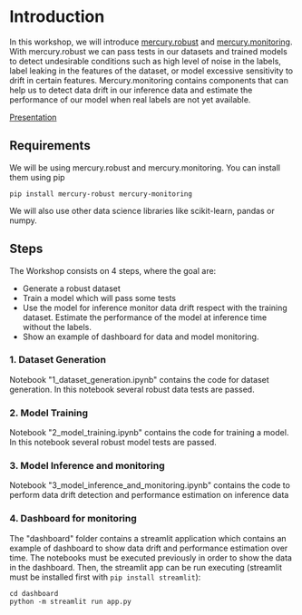 # Introduction

In this workshop, we will introduce [mercury.robust](https://bbva.github.io/mercury-robust/) and [mercury.monitoring](https://bbva.github.io/mercury-monitoring/). With mercury.robust we can pass tests in our datasets and trained models to detect undesirable conditions such as high level of noise in the labels, label leaking in the features of the dataset, or model excessive sensitivity to drift in certain features. Mercury.monitoring contains components that can help us to detect data drift in our inference data and estimate the performance of our model when real labels are not yet available.

[Presentation](https://docs.google.com/presentation/d/1Bgw_Qds1FZkOmNymn8nZL3surVWIvAbz/edit?usp=sharing&ouid=104905373433667829854&rtpof=true&sd=true)

## Requirements

We will be using mercury.robust and mercury.monitoring. You can install them using pip

```
pip install mercury-robust mercury-monitoring
```

We will also use other data science libraries like scikit-learn, pandas or numpy.

## Steps

The Workshop consists on 4 steps, where the goal are:
- Generate a robust dataset
- Train a model which will pass some tests
- Use the model for inference monitor data drift respect with the training dataset. Estimate the performance of the model at inference time without the labels.
- Show an example of dashboard for data and model monitoring.

### 1. Dataset Generation

Notebook "1_dataset_generation.ipynb" contains the code for dataset generation. In this notebook several robust data tests are passed.

### 2. Model Training

Notebook "2_model_training.ipynb" contains the code for training a model. In this notebook several robust model tests are passed.

### 3. Model Inference and monitoring

Notebook "3_model_inference_and_monitoring.ipynb" contains the code to perform data drift detection and performance estimation on inference data

### 4. Dashboard for monitoring

The "dashboard" folder contains a streamlit application which contains an example of dashboard to show data drift and performance estimation over time. The notebooks must be executed previously in order to show the data in the dashboard. Then, the streamlit app can be run executing (streamlit must be installed first with `pip install streamlit`):
```
cd dashboard
python -m streamlit run app.py
```